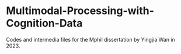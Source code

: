 # Multimodal-Processing-with-Cognition-Data
Codes and intermedia files for the Mphil dissertation by Yingjia Wan in 2023.
